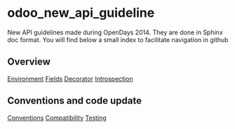odoo_new_api_guideline
======================

New API guidelines made during OpenDays 2014. They are done in Sphinx doc format.
You will find below a small index to facilitate navigation in github



Overview
--------

   [Environment](source/environment.rst)
   [Fields](source/environment.rst)
   [Decorator](source/decorator.rst)
   [Introspection](source/introspection.rst)  


Conventions and code update  
---------------------------
  
   [Conventions](source/conventions.rst)
   [Compatibility](source/compatibility.rst)
   [Testing](source/test.rst)      
